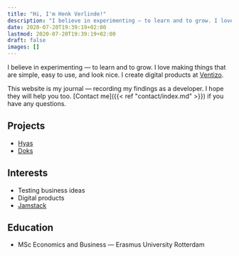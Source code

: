 ```yaml
---
title: "Hi, I'm Henk Verlinde!"
description: "I believe in experimenting — to learn and to grow. I love making things that are simple, easy to use, and look nice. I create digital products at Ventizo."
date: 2020-07-20T19:39:19+02:00
lastmod: 2020-07-20T19:39:19+02:00
draft: false
images: []
---
```


I believe in experimenting — to learn and to grow. I love making things that are simple, easy to use, and look nice. I create digital products at [Ventizo](https://ventizo.com/).

This website is my journal — recording my findings as a developer. I hope they will help you too. [Contact me]({{< ref "contact/index.md" >}}) if you have any questions.

## Projects

- [Hyas](https://gethyas.com/)
- [Doks](https://getdoks.org/)

## Interests

- Testing business ideas
- Digital products
- [Jamstack](https://jamstack.org/)

## Education

- MSc Economics and Business — Erasmus University Rotterdam
